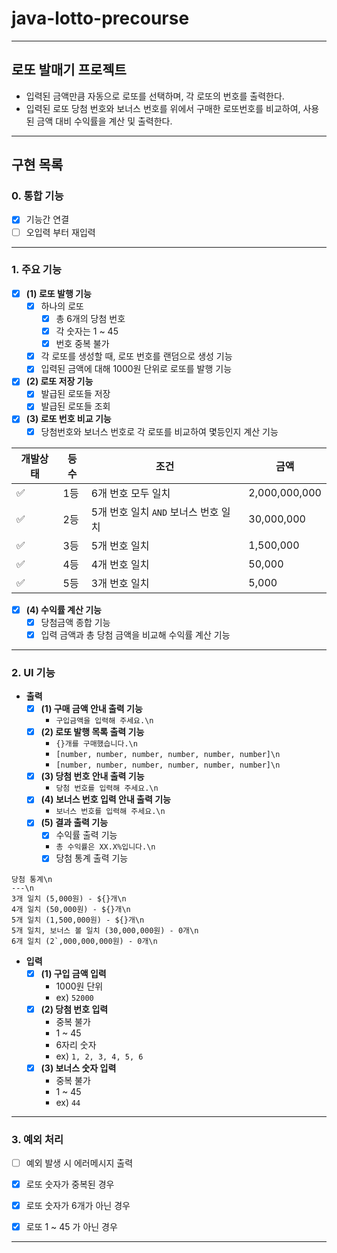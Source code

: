 # java-lotto-precourse

---

## 로또 발매기 프로젝트

- 입력된 금액만큼 자동으로 로또를 선택하며, 각 로또의 번호를 출력한다.
- 입력된 로또 당첨 번호와 보너스 번호를 위에서 구매한 로또번호를 비교하여, 사용된 금액 대비 수익률을 계산 및 출력한다.

---

## 구현 목록

### 0. 통합 기능

- [X] 기능간 연결
- [ ] 오입력 부터 재입력

---

### 1. 주요 기능

- [X] **(1) 로또 발행 기능**
  - [X] 하나의 로또
    - [X] 총 6개의 당첨 번호
    - [X] 각 숫자는 1 ~ 45
    - [X] 번호 중복 불가
  - [X] 각 로또를 생성할 때, 로또 번호를 랜덤으로 생성 기능
  - [X] 입력된 금액에 대해 1000원 단위로 로또를 발행 기능

- [X] **(2) 로또 저장 기능** 
  - [X] 발급된 로또들 저장
  - [X] 발급된 로또들 조회

- [X] **(3) 로또 번호 비교 기능**
  - [X] 당첨번호와 보너스 번호로 각 로또를 비교하여 몇등인지 계산 기능

| 개발상태 | 등수  | 조건                       | 금액            |
|-----|-----|--------------------------|---------------|
| ✅   | 1등  | 6개 번호 모두 일치              | 2,000,000,000 |
| ✅   | 2등  | 5개 번호 일치 `AND` 보너스 번호 일치 | 30,000,000    |
| ✅   | 3등  | 5개 번호 일치                 | 1,500,000     |
| ✅   | 4등  | 4개 번호 일치                 | 50,000        |
| ✅   | 5등  | 3개 번호 일치                 | 5,000         |

- [X] **(4) 수익률 계산 기능**
  - [X] 당첨금액 종합 기능
  - [X] 입력 금액과 총 당첨 금액을 비교해 수익률 계산 기능

---

### 2. UI 기능
- **출력**
  - [X] **(1) 구매 금액 안내 출력 기능**
    - `구입금액을 입력해 주세요.\n`
  - [X] **(2) 로또 발행 목록 출력 기능**
    - `{}개를 구매했습니다.\n`
    - `[number, number, number, number, number, number]\n`
    - `[number, number, number, number, number, number]\n`
  - [X] **(3) 당첨 번호 안내 출력 기능**
    - `당첨 번호를 입력해 주세요.\n`
  - [X] **(4) 보너스 번호 입력 안내 출력 기능**
    - `보너스 번호를 입력해 주세요.\n`
  - [X] **(5) 결과 출력 기능**
    - [X] 수익률 출력 기능
    - `총 수익률은 XX.X%입니다.\n`
    - [X] 당첨 통계 출력 기능
```
당첨 통계\n
---\n
3개 일치 (5,000원) - ${}개\n
4개 일치 (50,000원) - ${}개\n
5개 일치 (1,500,000원) - ${}개\n
5개 일치, 보너스 볼 일치 (30,000,000원) - 0개\n
6개 일치 (2`,000,000,000원) - 0개\n
```

- **입력**
  - [X] **(1) 구입 금액 입력**
    - 1000원 단위
    - ex) `52000`
  - [X] **(2) 당첨 번호 입력**
    - 중복 불가
    - 1 ~ 45
    - 6자리 숫자
    - ex) `1, 2, 3, 4, 5, 6`
  - [X] **(3) 보너스 숫자 입력**
    - 중복 불가
    - 1 ~ 45
    - ex) `44`

---

### 3. 예외 처리

- [ ] 예외 발생 시 에러메시지 출력

- [X] 로또 숫자가 중복된 경우
- [X] 로또 숫자가 6개가 아닌 경우
- [X] 로또 1 ~ 45 가 아닌 경우

---